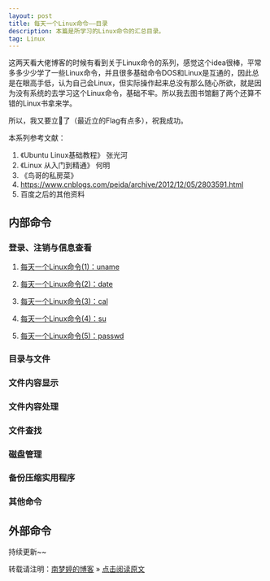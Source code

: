 ```yaml
---
layout: post
title: 每天一个Linux命令——目录  
description: 本篇是所学习的Linux命令的汇总目录。  
tag: Linux
---
```


这两天看大佬博客的时候有看到关于Linux命令的系列，感觉这个idea很棒，平常多多少少学了一些Linux命令，并且很多基础命令DOS和Linux是互通的，因此总是在眼高手低，认为自己会Linux，但实际操作起来总没有那么随心所欲，就是因为没有系统的去学习这个Linux命令，基础不牢。所以我去图书馆翻了两个还算不错的Linux书拿来学。  

所以，我又要立🚩了（最近立的Flag有点多），祝我成功。  

本系列参考文献：  

1. 《Ubuntu Linux基础教程》 张光河  
2. 《Linux 从入门到精通》 何明  
3. 《鸟哥的私房菜》  
4. https://www.cnblogs.com/peida/archive/2012/12/05/2803591.html  
5. 百度之后的其他资料  


## 内部命令  

### 登录、注销与信息查看  

1. [每天一个Linux命令(1)：uname][li_01]  

2. [每天一个Linux命令(2)：date][li_02]  

3. [每天一个Linux命令(3)：cal][li_03]  

4. [每天一个Linux命令(4)：su][li_04]  

5. [每天一个Linux命令(5)：passwd][li_05]  


### 目录与文件  



### 文件内容显示  


### 文件内容处理  


### 文件查找  


### 磁盘管理  


### 备份压缩实用程序  


### 其他命令  


## 外部命令  

持续更新~~

转载请注明：[南梦婷的博客](https://norah2.github.io) » [点击阅读原文](https://norah2.github.io/2019/10/Linux_contents/)   

<!--以下是本文用到的链接-->  

[li_01]: https://norah2.github.io/2019/10/Linux01/
[li_02]: https://norah2.github.io/2019/10/Linux02/
[li_03]: https://norah2.github.io/2019/10/Linux03/
[li_04]: https://norah2.github.io/2019/10/Linux04/
[li_05]: https://norah2.github.io/2019/10/Linux05/
[li_06]: 
[li_07]: 
[li_08]: 
[li_09]: 
[li_10]: 
[li_11]: 
[li_12]: 
[li_13]: 

